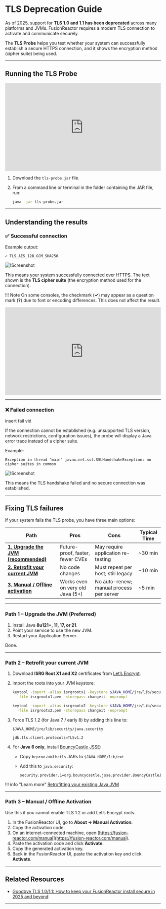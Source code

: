 
# TLS Deprecation Guide

As of 2025, support for **TLS 1.0 and 1.1 has been deprecated** across many platforms and JVMs. FusionReactor requires a modern TLS connection to activate and communicate securely.  

The **TLS Probe** helps you test whether your system can successfully establish a secure HTTPS connection, and it shows the encryption method (cipher suite) being used.  

---

## Running the TLS Probe

<div style="padding:56.25% 0 0 0;position:relative;"><iframe src="https://player.vimeo.com/video/1122905061?badge=0&amp;autopause=0&amp;player_id=0&amp;app_id=58479" frameborder="0" allow="autoplay; fullscreen; picture-in-picture; clipboard-write; encrypted-media; web-share" referrerpolicy="strict-origin-when-cross-origin" style="position:absolute;top:0;left:0;width:100%;height:100%;" title="TLS Success Example"></iframe></div><script src="https://player.vimeo.com/api/player.js"></script>


1. Download the `tls-probe.jar` file.
2. From a command line or terminal in the folder containing the JAR file, run:

   ```bash
   java -jar tls-probe.jar

   ```

---

## Understanding the results

### ✅ Successful connection

Example output:

```
✓ TLS_AES_128_GCM_SHA256
```

![!Screenshot](/Troubleshooting/images/tlsProbeSuccess.png)

This means your system successfully connected over HTTPS.
The text shown is the **TLS cipher suite** (the encryption method used for the connection).



!!! Note
    On some consoles, the checkmark (**✓**) may appear as a question mark (**?**) due to font or encoding differences. This does not affect the result.
    <div style="padding:56.25% 0 0 0;position:relative;"><iframe src="https://player.vimeo.com/video/1122910525?badge=0&amp;autopause=0&amp;player_id=0&amp;app_id=58479" frameborder="0" allow="autoplay; fullscreen; picture-in-picture; clipboard-write; encrypted-media; web-share" referrerpolicy="strict-origin-when-cross-origin" style="position:absolute;top:0;left:0;width:100%;height:100%;" title="Untitled design (1)"></iframe></div><script src="https://player.vimeo.com/api/player.js"></script>



---

### ❌ Failed connection

insert fail vid

If the connection cannot be established (e.g. unsupported TLS version, network restrictions, configuration issues), the probe will display a Java error trace instead of a cipher suite.

Example:

```
Exception in thread "main" javax.net.ssl.SSLHandshakeException: no cipher suites in common

```

![!Screenshot](/Troubleshooting/images/tlsProbeFail.png)

This means the TLS handshake failed and no secure connection was established.

---

## Fixing TLS failures

If your system fails the TLS probe, you have three main options:

| Path                                 | Pros                             | Cons                                     | Typical Time |
| ------------------------------------ | -------------------------------- | ---------------------------------------- | ------------ |
| [**1. Upgrade the JVM (recommended)**](/Getting-started/Tutorials/Common-issues/TLS-deprecation-guide/#path-1-upgrade-the-jvm-preferred) | Future-proof, faster, fewer CVEs | May require application re-testing       | ~30 min      |
| [**2. Retrofit your current JVM**](/Getting-started/Tutorials/Common-issues/TLS-deprecation-guide/#path-2-retrofit-your-current-jvm)    | No code changes                  | Must repeat per host; still legacy       | ~10 min      |
| [**3. Manual / Offline activation**](/Getting-started/Tutorials/Common-issues/TLS-deprecation-guide/#path-3-manual-offline-activation)   | Works even on very old Java (5+) | No auto-renew; manual process per server | ~5 min       |

---

### Path 1 – Upgrade the JVM (Preferred)

1. Install Java **8u121+, 11, 17, or 21**.
2. Point your service to use the new JVM.
3. Restart your Application Server.

Done.

---

### Path 2 – Retrofit your current JVM

1. Download **ISRG Root X1 and X2** certificates from [Let’s Encrypt](https://letsencrypt.org/certificates/).

2. Import the roots into your JVM keystore:

   ```bash
   keytool -import -alias isrgrootx1 -keystore $JAVA_HOME/jre/lib/security/cacerts \
     -file isrgrootx1.pem -storepass changeit -noprompt

   keytool -import -alias isrgrootx2 -keystore $JAVA_HOME/jre/lib/security/cacerts \
     -file isrgrootx2.pem -storepass changeit -noprompt
   ```

3. Force TLS 1.2 (for Java 7 / early 8) by adding this line to:

   ```
   $JAVA_HOME/jre/lib/security/java.security
   ```

   ```properties
   jdk.tls.client.protocols=TLSv1.2
   ```

4. For **Java 6 only**, install [BouncyCastle JSSE](https://www.bouncycastle.org/):

   * Copy `bcprov` and `bctls` JARs to `$JAVA_HOME/lib/ext`
   * Add this to `java.security`:

     ```
     security.provider.1=org.bouncycastle.jsse.provider.BouncyCastleJsse
     ```
!!! info "Learn more"
    [Retrofitting your existing Java JVM](https://fusion-reactor.com/blog/retrofitting-your-existing-java-jvm-for-tls-1-2-lets-encrypt/)

---

### Path 3 – Manual / Offline Activation

Use this if you cannot enable TLS 1.2 or add Let’s Encrypt roots.

1. In the FusionReactor UI, go to **About → Manual Activation**.
2. Copy the activation code.
3. On an internet-connected machine, open [https://fusion-reactor.com/manual](https://fusion-reactor.com/manual).
4. Paste the activation code and click **Activate**.
5. Copy the generated activation key.
6. Back in the FusionReactor UI, paste the activation key and click **Activate**.

---

## Related Resources

* [Goodbye TLS 1.0/1.1: How to keep your FusionReactor install secure in 2025 and beyond](https://fusion-reactor.com/blog/goodbye-tls-1-0-1-1-how-to-keep-your-fusionreactor-install-secure-in-2025-and-beyond/)

---
